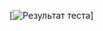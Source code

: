 [![Результат теста](https://github.com/skripchenkovl/cpp_hello_world-skripchenko/actions/workflows/test.yml/badge.svg?branch=namber2)]

